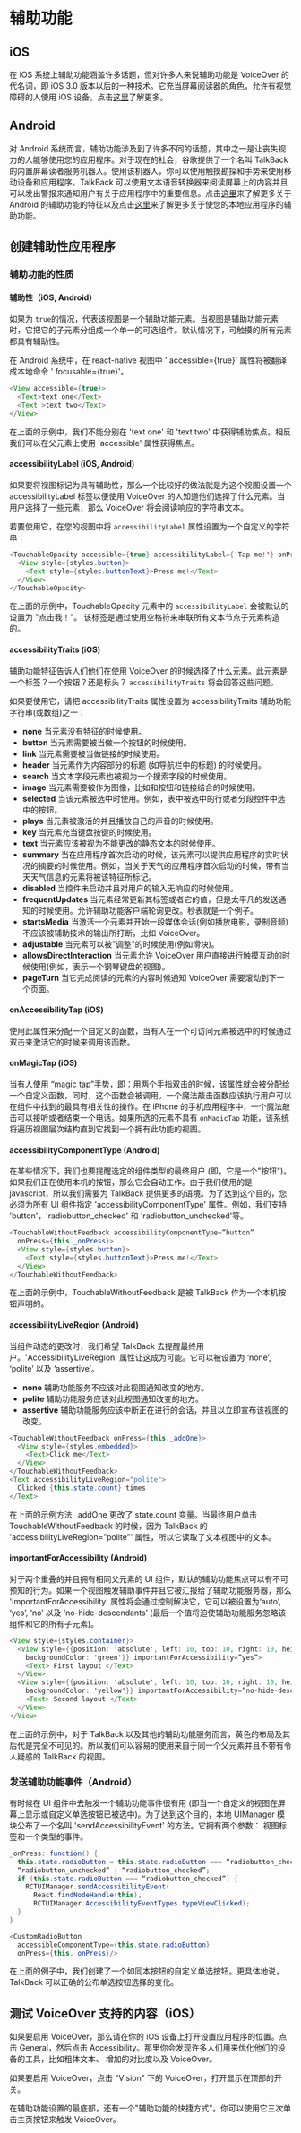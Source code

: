 # 辅助功能

## iOS

在 iOS 系统上辅助功能涵盖许多话题，但对许多人来说辅助功能是 VoiceOver 的代名词，即 iOS 3.0 版本以后的一种技术。它充当屏幕阅读器的角色，允许有视觉障碍的人使用 iOS 设备。点击[这里](https://developer.apple.com/accessibility/ios/)了解更多。

## Android 

对 Android 系统而言，辅助功能涉及到了许多不同的话题，其中之一是让丧失视力的人能够使用您的应用程序。对于现在的社会，谷歌提供了一个名叫 TalkBack 的内置屏幕读者服务机器人。使用该机器人，你可以使用触摸勘探和手势来使用移动设备和应用程序。TalkBack 可以使用文本语音转换器来阅读屏幕上的内容并且可以发出警报来通知用户有关于应用程序中的重要信息。点击[这里](https://support.google.com/accessibility/android)来了解更多关于 Android 的辅助功能的特征以及点击[这里](https://developer.android.com/guide/topics/ui/accessibility)来了解更多关于使您的本地应用程序的辅助功能。

## 创建辅助性应用程序

### 辅助功能的性质

#### 辅助性（iOS, Android）

如果为 `true`的情况，代表该视图是一个辅助功能元素。当视图是辅助功能元素时，它把它的子元素分组成一个单一的可选组件。默认情况下，可触摸的所有元素都具有辅助性。

在 Android 系统中，在 react-native  视图中 ' accessible={true}' 属性将被翻译成本地命令 ' focusable={true}'。

```java
<View accessible={true}>
  <Text>text one</Text>
  <Text >text two</Text>
</View>
```

在上面的示例中，我们不能分别在 'text one' 和 'text two' 中获得辅助焦点。相反我们可以在父元素上使用 'accessible'  属性获得焦点。

#### accessibilityLabel (iOS, Android)

如果要将视图标记为具有辅助性，那么一个比较好的做法就是为这个视图设置一个 accessibilityLabel 标签以便使用 VoiceOver 的人知道他们选择了什么元素。当用户选择了一些元素，那么 VoiceOver 将会阅读响应的字符串文本。

若要使用它，在您的视图中将 `accessibilityLabel` 属性设置为一个自定义的字符串：

```java
<TouchableOpacity accessible={true} accessibilityLabel={'Tap me!'} onPress={this._onPress}>
  <View style={styles.button}>
    <Text style={styles.buttonText}>Press me!</Text>
  </View>
</TouchableOpacity>
```
在上面的示例中，TouchableOpacity 元素中的 `accessibilityLabel` 会被默认的设置为 "点击我！"。 该标签是通过使用空格符来串联所有文本节点子元素构造的。

#### accessibilityTraits (iOS) 

辅助功能特征告诉人们他们在使用 VoiceOver 的时候选择了什么元素。此元素是一个标签？一个按钮？还是标头？ `accessibilityTraits` 将会回答这些问题。

如果要使用它，请把 accessibilityTraits 属性设置为 accessibilityTraits 辅助功能字符串(或数组)之一：

- **none** 当元素没有特征的时候使用。
- **button** 当元素需要被当做一个按钮的时候使用。
- **link** 当元素需要被当做链接的时候使用。
- **header** 当元素作为内容部分的标题 (如导航栏中的标题) 的时候使用。
- **search** 当文本字段元素也被视为一个搜索字段的时候使用。
- **image** 当元素需要被作为图像，比如和按钮和链接结合的时候使用。
- **selected** 当该元素被选中时使用。例如，表中被选中的行或者分段控件中选中的按钮。
- **plays** 当元素被激活的并且播放自己的声音的时候使用。
- **key** 当元素充当键盘按键的时候使用。
- **text** 当元素应该被视为不能更改的静态文本的时候使用。
- **summary** 当在应用程序首次启动的时候，该元素可以提供应用程序的实时状况的摘要的时候使用。例如，当关于天气的应用程序首次启动的时候，带有当天天气信息的元素将被该特征所标记。
- **disabled** 当控件未启动并且对用户的输入无响应的时候使用。
- **frequentUpdates** 当元素经常更新其标签或者它的值，但是太平凡的发送通知的时候使用。允许辅助功能客户端轮询更改。秒表就是一个例子。
- **startsMedia** 当激活一个元素并开始一段媒体会话(例如播放电影，录制音频)不应该被辅助技术的输出所打断，比如 VoiceOver。
- **adjustable** 当元素可以被"调整"的时候使用(例如滑块)。
- **allowsDirectInteraction** 当元素允许 VoiceOver 用户直接进行触摸互动的时候使用(例如，表示一个钢琴键盘的视图)。
- **pageTurn** 当它完成阅读的元素的内容时候通知 VoiceOver 需要滚动到下一个页面。

#### onAccessibilityTap (iOS)

使用此属性来分配一个自定义的函数，当有人在一个可访问元素被选中的时候通过双击来激活它的时候来调用该函数。

#### onMagicTap (iOS) 

当有人使用 “magic tap”手势，即：用两个手指双击的时候，该属性就会被分配给一个自定义函数，同时，这个函数会被调用。一个魔法敲击函数应该执行用户可以在组件中找到的最具有相关性的操作。在 iPhone 的手机应用程序中，一个魔法敲击可以接听或者结束一个电话。如果所选的元素不具有 `onMagicTap` 功能，该系统将遍历视图层次结构直到它找到一个拥有此功能的视图。

#### accessibilityComponentType (Android) 

在某些情况下，我们也要提醒选定的组件类型的最终用户 (即，它是一个"按钮")。如果我们正在使用本机的按钮，那么它会自动工作。由于我们使用的是 javascript，所以我们需要为  TalkBack 提供更多的语境。为了达到这个目的，您必须为所有 UI 组件指定 'accessibilityComponentType' 属性。例如，我们支持 'button'，'radiobutton_checked' 和 'radiobutton_unchecked'等。

```java
<TouchableWithoutFeedback accessibilityComponentType=”button”
  onPress={this._onPress}>
  <View style={styles.button}>
    <Text style={styles.buttonText}>Press me!</Text>
  </View>
</TouchableWithoutFeedback>
```

在上面的示例中，TouchableWithoutFeedback 是被 TalkBack 作为一个本机按钮声明的。

#### accessibilityLiveRegion (Android)

当组件动态的更改时，我们希望 TalkBack 去提醒最终用户。'AccessibilityLiveRegion' 属性让这成为可能。它可以被设置为 ‘none’, ‘polite’ 以及 ‘assertive’。

- **none** 辅助功能服务不应该对此视图通知改变的地方。
- **polite** 辅助功能服务应该对此视图通知改变的地方。
- **assertive** 辅助功能服务应该中断正在进行的会话，并且以立即宣布该视图的改变。

```java
<TouchableWithoutFeedback onPress={this._addOne}>
  <View style={styles.embedded}>
    <Text>Click me</Text>
  </View>
</TouchableWithoutFeedback>
<Text accessibilityLiveRegion="polite">
  Clicked {this.state.count} times
</Text>
```

在上面的示例方法 _addOne 更改了 state.count 变量。当最终用户单击 TouchableWithoutFeedback 的时候，因为 TalkBack 的  'accessibilityLiveRegion=”polite”' 属性，所以它读取了文本视图中的文本。

#### importantForAccessibility (Android)

对于两个重叠的并且拥有相同父元素的 UI 组件，默认的辅助功能焦点可以有不可预知的行为。如果一个视图触发辅助事件并且它被汇报给了辅助功能服务器，那么 'ImportantForAccessibility'  属性将会通过控制解决它，它可以被设置为‘auto’, ‘yes’, ‘no’ 以及 ‘no-hide-descendants’ (最后一个值将迫使辅助功能服务忽略该组件和它的所有子元素)。

```java
<View style={styles.container}>
  <View style={{position: 'absolute', left: 10, top: 10, right: 10, height: 100,
    backgroundColor: 'green'}} importantForAccessibility=”yes”>
    <Text> First layout </Text>
  </View>
  <View style={{position: 'absolute', left: 10, top: 10, right: 10, height: 100,
    backgroundColor: 'yellow'}} importantForAccessibility=”no-hide-descendant”>
    <Text> Second layout </Text>
  </View>
</View>
```

在上面的示例中，对于 TalkBack 以及其他的辅助功能服务而言，黄色的布局及其后代是完全不可见的。所以我们可以容易的使用来自于同一个父元素并且不带有令人疑惑的 TalkBack 的视图。

### 发送辅助功能事件（Android）

有时候在 UI 组件中去触发一个辅助功能事件很有用 (即当一个自定义的视图在屏幕上显示或自定义单选按钮已被选中)。为了达到这个目的，本地 UIManager 模块公布了一个名叫 'sendAccessibilityEvent' 的方法。它拥有两个参数： 视图标签和一个类型的事件。

```java
_onPress: function() {
  this.state.radioButton = this.state.radioButton === “radiobutton_checked” ?
  “radiobutton_unchecked” : “radiobutton_checked”;
  if (this.state.radioButton === “radiobutton_checked”) {
    RCTUIManager.sendAccessibilityEvent(
      React.findNodeHandle(this),
      RCTUIManager.AccessibilityEventTypes.typeViewClicked);
  }
}

<CustomRadioButton
  accessibleComponentType={this.state.radioButton}
  onPress={this._onPress}/>
```

在上面的例子中，我们创建了一个如同本按钮的自定义单选按钮。更具体地说，TalkBack 可以正确的公布单选按钮选择的变化。

## 测试 VoiceOver 支持的内容（iOS）

如果要启用 VoiceOver，那么请在你的 iOS 设备上打开设置应用程序的位置。点击 General，然后点击 Accessibility。那里你会发现许多人们用来优化他们的设备的工具，比如粗体文本、 增加的对比度以及 VoiceOver。

如果要启用 VoiceOver，点击  "Vision" 下的 VoiceOver，打开显示在顶部的开关。

在辅助功能设置的最底部，还有一个"辅助功能的快捷方式"。你可以使用它三次单击主页按钮来触发 VoiceOver。
